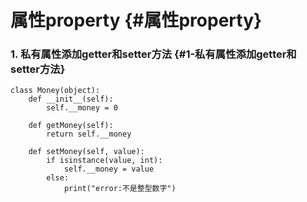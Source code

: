 # 属性property {#属性property}

### 1. 私有属性添加getter和setter方法 {#1-私有属性添加getter和setter方法}

```
class Money(object):
    def __init__(self):
        self.__money = 0

    def getMoney(self):
        return self.__money

    def setMoney(self, value):
        if isinstance(value, int):
            self.__money = value
        else:
            print("error:不是整型数字")
```



